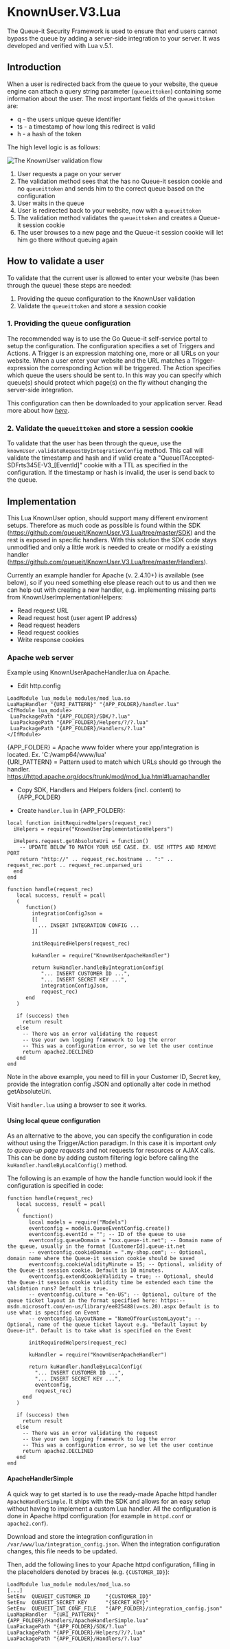 # KnownUser.V3.Lua
The Queue-it Security Framework is used to ensure that end users cannot bypass the queue by adding a server-side integration to your server. It was developed and verified with Lua v.5.1.

## Introduction
When a user is redirected back from the queue to your website, the queue engine can attach a query string parameter (`queueittoken`) containing some information about the user. 
The most important fields of the `queueittoken` are:

 - q - the users unique queue identifier
 - ts - a timestamp of how long this redirect is valid
 - h - a hash of the token


The high level logic is as follows:

![The KnownUser validation flow](https://github.com/queueit/KnownUser.V3.Lua/blob/master/Documentation/KnownUserFlow.png)

 1. User requests a page on your server
 2. The validation method sees that the has no Queue-it session cookie and no `queueittoken` and sends him to the correct queue based on the configuration
 3. User waits in the queue
 4. User is redirected back to your website, now with a `queueittoken`
 5. The validation method validates the `queueittoken` and creates a Queue-it session cookie
 6. The user browses to a new page and the Queue-it session cookie will let him go there without queuing again

## How to validate a user
To validate that the current user is allowed to enter your website (has been through the queue) these steps are needed:

 1. Providing the queue configuration to the KnownUser validation
 2. Validate the `queueittoken` and store a session cookie


### 1. Providing the queue configuration
The recommended way is to use the Go Queue-it self-service portal to setup the configuration. 
The configuration specifies a set of Triggers and Actions. A Trigger is an expression matching one, more or all URLs on your website. 
When a user enter your website and the URL matches a Trigger-expression the corresponding Action will be triggered. 
The Action specifies which queue the users should be sent to. 
In this way you can specify which queue(s) should protect which page(s) on the fly without changing the server-side integration.

This configuration can then be downloaded to your application server. 
Read more about how *[here](https://github.com/queueit/KnownUser.V3.Lua/tree/master/Documentation)*.  

### 2. Validate the `queueittoken` and store a session cookie
To validate that the user has been through the queue, use the `knownUser.validateRequestByIntegrationConfig` method. 
This call will validate the timestamp and hash and if valid create a "QueueITAccepted-SDFrts345E-V3_[EventId]" cookie with a TTL as specified in the configuration.
If the timestamp or hash is invalid, the user is send back to the queue.

## Implementation

This Lua KnownUser option, should support many different enviroment setups.
Therefore as much code as possible is found within the SDK (https://github.com/queueit/KnownUser.V3.Lua/tree/master/SDK) and the rest is exposed in specific handlers. With this solution the SDK code stays unmodified and only a little work is needed to create or modify a existing handler (https://github.com/queueit/KnownUser.V3.Lua/tree/master/Handlers).

Currently an example handler for Apache (v. 2.4.10+) is available (see below), so if you need something else please reach out to us and then we can help out with creating a new handler, e.g. implementing missing parts from KnownUserImplementationHelpers:
- Read request URL 
- Read request host (user agent IP address)
- Read request headers
- Read request cookies
- Write response cookies

### Apache web server
Example using KnownUserApacheHandler.lua on Apache.

- Edit http.config
```
LoadModule lua_module modules/mod_lua.so
LuaMapHandler "{URI_PATTERN}" "{APP_FOLDER}/handler.lua"
<IfModule lua_module>
 LuaPackagePath "{APP_FOLDER}/SDK/?.lua"
 LuaPackagePath "{APP_FOLDER}/Helpers/?/?.lua"
 LuaPackagePath "{APP_FOLDER}/Handlers/?.lua"
</IfModule>
```
{APP_FOLDER} = Apache www folder where your app/integration is located. Ex. 'C:/wamp64/www/lua'  
{URI_PATTERN} = Pattern used to match which URLs should go through the handler.   https://httpd.apache.org/docs/trunk/mod/mod_lua.html#luamaphandler

- Copy SDK, Handlers and Helpers folders (incl. content) to {APP_FOLDER}

- Create `handler.lua` in {APP_FOLDER}:
```
local function initRequiredHelpers(request_rec)
  iHelpers = require("KnownUserImplementationHelpers")

  iHelpers.request.getAbsoluteUri = function()	
    -- UPDATE BELOW TO MATCH YOUR USE CASE. EX. USE HTTPS AND REMOVE PORT
    return "http://" .. request_rec.hostname .. ":" .. request_rec.port .. request_rec.unparsed_uri
  end  
end

function handle(request_rec)
   local success, result = pcall
   (
      function()
        integrationConfigJson = 
        [[
          ... INSERT INTEGRATION CONFIG ...
        ]]
	
        initRequiredHelpers(request_rec)

        kuHandler = require("KnownUserApacheHandler")
	
        return kuHandler.handleByIntegrationConfig(
           "... INSERT CUSTOMER ID ...", 
           "... INSERT SECRET KEY ...", 
           integrationConfigJson, 
           request_rec)
      end
   )
   
   if (success) then
     return result
   else
     -- There was an error validating the request
     -- Use your own logging framework to log the error
     -- This was a configuration error, so we let the user continue
     return apache2.DECLINED
   end   
end
```
Note in the above example, you need to fill in your Customer ID, Secret key, provide the integration config JSON and optionally alter code in method getAbsoluteUri.

Visit `handler.lua` using a browser to see it works.

#### Using local queue configuration
As an alternative to the above, you can specify the configuration in code without using the Trigger/Action paradigm. 
In this case it is important *only to queue-up page requests* and not requests for resources or AJAX calls. 
This can be done by adding custom filtering logic before calling the `kuHandler.handleByLocalConfig()` method. 

The following is an example of how the handle function would look if the configuration is specified in code:

```
function handle(request_rec)
   local success, result = pcall
   (
     function()
       local models = require("Models")
       eventconfig = models.QueueEventConfig.create()
       eventconfig.eventId = ""; -- ID of the queue to use
       eventconfig.queueDomain = "xxx.queue-it.net"; -- Domain name of the queue, usually in the format [CustomerId].queue-it.net
       -- eventconfig.cookieDomain = ".my-shop.com"; -- Optional, domain name where the Queue-it session cookie should be saved
       eventconfig.cookieValidityMinute = 15; -- Optional, validity of the Queue-it session cookie. Default is 10 minutes.
       eventconfig.extendCookieValidity = true; -- Optional, should the Queue-it session cookie validity time be extended each time the validation runs? Default is true.
       -- eventconfig.culture = "en-US"; -- Optional, culture of the queue ticket layout in the format specified here: https:-- msdn.microsoft.com/en-us/library/ee825488(v=cs.20).aspx Default is to use what is specified on Event
       -- eventconfig.layoutName = "NameOfYourCustomLayout"; -- Optional, name of the queue ticket layout e.g. "Default layout by Queue-it". Default is to take what is specified on the Event

       initRequiredHelpers(request_rec)

       kuHandler = require("KnownUserApacheHandler")
	
       return kuHandler.handleByLocalConfig(
         "... INSERT CUSTOMER ID ...", 
         "... INSERT SECRET KEY ...", 
         eventconfig, 
         request_rec)
     end
   )
   
   if (success) then
     return result
   else
     -- There was an error validating the request
     -- Use your own logging framework to log the error
     -- This was a configuration error, so we let the user continue
     return apache2.DECLINED
   end
end
```

#### ApacheHandlerSimple
A quick way to get started is to use the ready-made Apache httpd handler `ApacheHandlerSimple`.
It ships with the SDK and allows for an easy setup without having to implement a custom Lua handler.
All the configuration is done in Apache httpd configuration (for example in `httpd.conf` or `apache2.conf`).

Download and store the integration configuration in `/var/www/lua/integration_config.json`.
When the integration configuration changes, this file needs to be updated.

Then, add the following lines to your Apache httpd configuration, filling in the placeholders denoted by braces (e.g. `{CUSTOMER_ID}`):
```apache2
LoadModule lua_module modules/mod_lua.so
[...]
SetEnv  QUEUEIT_CUSTOMER_ID     "{CUSTOMER_ID}"
SetEnv  QUEUEIT_SECRET_KEY      "{SECRET_KEY}"
SetEnv  QUEUEIT_INT_CONF_FILE   "{APP_FOLDER}/integration_config.json"
LuaMapHandler  "{URI_PATTERN}"  "{APP_FOLDER}/Handlers/ApacheHandlerSimple.lua"
LuaPackagePath "{APP_FOLDER}/SDK/?.lua"
LuaPackagePath "{APP_FOLDER}/Helpers/?/?.lua"
LuaPackagePath "{APP_FOLDER}/Handlers/?.lua"
```